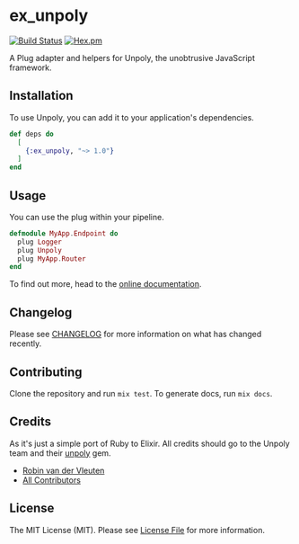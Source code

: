 # ex_unpoly

[![Build Status](https://img.shields.io/travis/com/webstronauts/ex_unpoly/master.svg?style=flat-square)](https://travis-ci.com/webstronauts/ex_unpoly)
[![Hex.pm](https://img.shields.io/hexpm/v/ex_unpoly.svg?style=flat-square)](https://hex.pm/packages/ex_unpoly)

A Plug adapter and helpers for Unpoly, the unobtrusive JavaScript framework.

## Installation

To use Unpoly, you can add it to your application's dependencies.

```elixir
def deps do
  [
    {:ex_unpoly, "~> 1.0"}
  ]
end
```

## Usage

You can use the plug within your pipeline.

```elixir
defmodule MyApp.Endpoint do
  plug Logger
  plug Unpoly
  plug MyApp.Router
end
```

To find out more, head to the [online documentation]([https://hexdocs.pm/ex_unpoly).

## Changelog

Please see [CHANGELOG](CHANGELOG.md) for more information on what has changed recently.

## Contributing

Clone the repository and run `mix test`. To generate docs, run `mix docs`.

## Credits

As it's just a simple port of Ruby to Elixir. All credits should go to the Unpoly team and their [unpoly](https://github.com/unpoly/unpoly) gem.

- [Robin van der Vleuten](https://github.com/robinvdvleuten)
- [All Contributors](../../contributors)

## License

The MIT License (MIT). Please see [License File](LICENSE) for more information.
